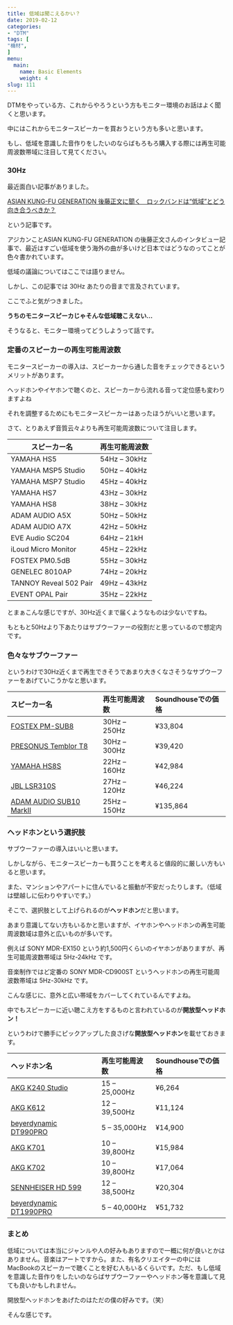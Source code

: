 ```yaml
---
title: 低域は聞こえるかい？
date: 2019-02-12
categories:
- "DTM"
tags: [
"機材",
]
menu:
  main:
    name: Basic Elements
    weight: 4
slug: 111
---
```


DTMをやっている方、これからやろうという方もモニター環境のお話はよく聞くと思います。

中にはこれからモニタースピーカーを買おうという方も多いと思います。

もし、低域を意識した音作りをしたいのならばもろもろ購入する際には再生可能周波数帯域に注目して見てください。

### 30Hz

最近面白い記事がありました。

[ASIAN KUNG-FU GENERATION 後藤正文に聞く　ロックバンドは“低域”とどう向き合うべきか？](https://realsound.jp/tech/2019/02/post-316161.html)

という記事です。

アジカンことASIAN KUNG-FU GENERATION の後藤正文さんのインタビュー記事で、最近はすごい低域を使う海外の曲が多いけど日本ではどうなのってことが色々書かれています。

低域の議論についてはここでは語りません。

しかし、この記事では 30Hz あたりの音まで言及されています。

ここでふと気がつきました。

**うちのモニタースピーカじゃそんな低域聴こえない…**

そうなると、モニター環境ってどうしようって話です。

### 定番のスピーカーの再生可能周波数

モニタースピーカーの導入は、スピーカーから通した音をチェックできるというメリットがあります。

ヘッドホンやイヤホンで聴くのと、スピーカーから流れる音って定位感も変わりますよね

それを調整するためにもモニタースピーカーはあったほうがいいと思います。

さて、とりあえず音質云々よりも再生可能周波数について注目します。

|スピーカー名 | 再生可能周波数 |
| --- | --- |
|YAMAHA HS5	| 54Hz – 30kHz| 
|YAMAHA MSP5 Studio	|50Hz – 40kHz|
|YAMAHA MSP7 Studio	|45Hz – 40kHz|
|YAMAHA HS7	|43Hz – 30kHz|
|YAMAHA HS8	|38Hz – 30kHz|
|ADAM AUDIO A5X	|50Hz – 50kHz|
|ADAM AUDIO A7X	|42Hz – 50kHz|
|EVE Audio SC204	|64Hz – 21kH|
|iLoud Micro Monitor	|45Hz – 22kHz|
|FOSTEX PM0.5dB |55Hz – 30kHz|
|GENELEC 8010AP	|74Hz – 20kHz|
|TANNOY Reveal 502 Pair	|49Hz – 43kHz|
|EVENT OPAL Pair|	35Hz – 22kHz|

とまぁこんな感じですが、30Hz近くまで届くようなものは少ないですね。

もともと50Hzより下あたりはサブウーファーの役割だと思っているので想定内です。

### 色々なサブウーファー

というわけで30Hz近くまで再生できそうであまり大きくなさそうなサブウーファーをあげていこうかなと思います。

|**スピーカー名**|**再生可能周波数**|**Soundhouseでの価格**|
|:----|:----|:----|
|[FOSTEX PM-SUB8](https://h.accesstrade.net/sp/cc?rk=01001xqc00imz8&url=https%3A%2F%2Fwww.soundhouse.co.jp%2Fproducts%2Fdetail%2Fitem%2F239039%2F)|30Hz – 250Hz|¥33,804|
|[PRESONUS Temblor T8](https://h.accesstrade.net/sp/cc?rk=01001xqc00imz8&url=https%3A%2F%2Fwww.soundhouse.co.jp%2Fproducts%2Fdetail%2Fitem%2F201238%2F)|30Hz – 300Hz|¥39,420|
|[YAMAHA HS8S](https://h.accesstrade.net/sp/cc?rk=01001xqc00imz8&url=https%3A%2F%2Fwww.soundhouse.co.jp%2Fproducts%2Fdetail%2Fitem%2F184220%2F)|22Hz – 160Hz|¥42,984|
|[JBL LSR310S](https://h.accesstrade.net/sp/cc?rk=01001xqc00imz8&url=https%3A%2F%2Fwww.soundhouse.co.jp%2Fproducts%2Fdetail%2Fitem%2F205513%2F)|27Hz – 120Hz|¥46,224|
|[ADAM AUDIO SUB10 MarkII](https://h.accesstrade.net/sp/cc?rk=01001xqc00imz8&url=https%3A%2F%2Fwww.soundhouse.co.jp%2Fproducts%2Fdetail%2Fitem%2F15161%2F)|25Hz – 150Hz|¥135,864|


### ヘッドホンという選択肢

サブウーファーの導入はいいと思います。

しかしながら、モニタースピーカーも買うことを考えると値段的に厳しい方もいると思います。

また、マンションやアパートに住んでいると振動が不安だったりします。（低域は壁越しに伝わりやすいです。）

そこで、選択肢として上げられるのが**ヘッドホン**だと思います。

あまり意識してない方もいるかと思いますが、イヤホンやヘッドホンの再生可能周波数域は意外と広いものが多いです。

例えば SONY MDR-EX150 という約1,500円くらいのイヤホンがありますが、再生可能周波数帯域は 5Hz-24kHz です。

音楽制作ではど定番の SONY MDR-CD900ST というヘッドホンの再生可能周波数帯域は 5Hz-30kHz です。

こんな感じに、意外と広い帯域をカバーしてくれているんですよね。

中でもスピーカーに近い聴こえ方をするものと言われているのが**開放型ヘッドホン！**

というわけで勝手にピックアップした良さげな**開放型ヘッドホン**を載せておきます。

|ヘッドホン名|再生可能周波数|Soundhouseでの価格|
|:----|:----|:----|
|[AKG K240 Studio](https://h.accesstrade.net/sp/cc?rk=01001xqc00imz8&url=https%3A%2F%2Fwww.soundhouse.co.jp%2Fproducts%2Fdetail%2Fitem%2F5401%2F)|15 – 25,000Hz|¥6,264|
|[AKG K612](https://h.accesstrade.net/sp/cc?rk=01001xqc00imz8&url=https%3A%2F%2Fwww.soundhouse.co.jp%2Fproducts%2Fdetail%2Fitem%2F188556%2F)|12 – 39,500Hz|¥11,124|
|[beyerdynamic DT990PRO](https://h.accesstrade.net/sp/cc?rk=01001xqc00imz8&url=https%3A%2F%2Fwww.soundhouse.co.jp%2Fproducts%2Fdetail%2Fitem%2F19779%2F)|5 – 35,000Hz|¥14,900|
|[AKG K701](https://h.accesstrade.net/sp/cc?rk=01001xqc00imz8&url=https%3A%2F%2Fwww.soundhouse.co.jp%2Fproducts%2Fdetail%2Fitem%2F5422%2F)|10 – 39,800Hz|¥15,984|
|[AKG K702](https://h.accesstrade.net/sp/cc?rk=01001xqc00imz8&url=https%3A%2F%2Fwww.soundhouse.co.jp%2Fproducts%2Fdetail%2Fitem%2F128909%2F)|10 – 39,800Hz|¥17,064|
|[SENNHEISER HD 599](https://h.accesstrade.net/sp/cc?rk=01001xqc00imz8&url=https%3A%2F%2Fwww.soundhouse.co.jp%2Fproducts%2Fdetail%2Fitem%2F227815%2F)|12 – 38,500Hz|¥20,304|
|[beyerdynamic DT1990PRO](https://h.accesstrade.net/sp/cc?rk=01001xqc00imz8&url=https%3A%2F%2Fwww.soundhouse.co.jp%2Fproducts%2Fdetail%2Fitem%2F226961%2F)|5 – 40,000Hz|¥51,732|


### まとめ

低域については本当にジャンルや人の好みもありますので一概に何が良いとかはありません。音楽はアートですから。また、有名クリエイターの中にはMacBookのスピーカーで聴くことを好む人もいるくらいです。ただ、もし低域を意識した音作りをしたいのならばサブウーファーやヘッドホン等を意識して見ても良いかもしれません。

開放型ヘッドホンをあげたのはただの僕の好みです。（笑）

そんな感じです。
